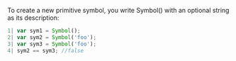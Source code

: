 To create a new primitive symbol, you write Symbol() with an optional string as its description:

```javascript
1| var sym1 = Symbol();
2| var sym2 = Symbol('foo');
3| var sym3 = Symbol('foo');
4| sym2 == sym3; //false
```
